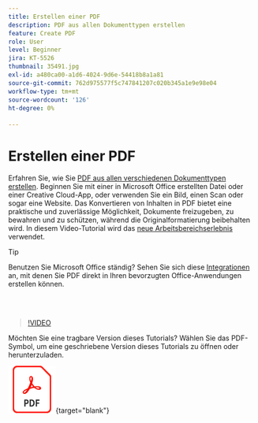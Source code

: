 ```yaml
---
title: Erstellen einer PDF
description: PDF aus allen Dokumenttypen erstellen
feature: Create PDF
role: User
level: Beginner
jira: KT-5526
thumbnail: 35491.jpg
exl-id: a480ca00-a1d6-4024-9d6e-54418b8a1a81
source-git-commit: 762d975577f5c747841207c020b345a1e9e98e04
workflow-type: tm+mt
source-wordcount: '126'
ht-degree: 0%

---
```


# Erstellen einer PDF

Erfahren Sie, wie Sie [PDF aus allen verschiedenen Dokumenttypen erstellen](https://www.adobe.com/de/acrobat/online/convert-pdf.html). Beginnen Sie mit einer in Microsoft Office erstellten Datei oder einer Creative Cloud-App, oder verwenden Sie ein Bild, einen Scan oder sogar eine Website. Das Konvertieren von Inhalten in PDF bietet eine praktische und zuverlässige Möglichkeit, Dokumente freizugeben, zu bewahren und zu schützen, während die Originalformatierung beibehalten wird. In diesem Video-Tutorial wird das [neue Arbeitsbereichserlebnis](new-workspace.md) verwendet.

>[!TIP]
>
>Benutzen Sie Microsoft Office ständig? Sehen Sie sich diese [Integrationen](../integrate/integrate-overview.md#microsoft) an, mit denen Sie PDF direkt in Ihren bevorzugten Office-Anwendungen erstellen können.

<br> 

>[!VIDEO](https://video.tv.adobe.com/v/35491?quality=12&learn=on&hidetitle=true)

Möchten Sie eine tragbare Version dieses Tutorials? Wählen Sie das PDF-Symbol, um eine geschriebene Version dieses Tutorials zu öffnen oder herunterzuladen.

[![PDF-Symbolbild](../assets/acrobat_PDF_96.png)](../assets/create_a_pdf.pdf){target="blank"}